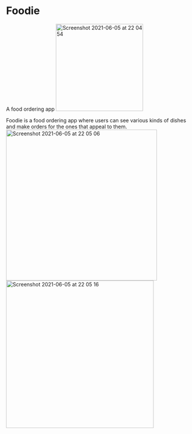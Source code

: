 # Foodie
A food ordering app
<img width="238" alt="Screenshot 2021-06-05 at 22 04 54" src="https://user-images.githubusercontent.com/69020285/120905468-2379da80-c64a-11eb-97bf-ef43dd43a7b0.png">

Foodie is a food ordering app where users can see various kinds of dishes and make orders for the ones that appeal to them. 
<img width="412" alt="Screenshot 2021-06-05 at 22 05 06" src="https://user-images.githubusercontent.com/69020285/120905515-718ede00-c64a-11eb-8208-8d6c29f4ef17.png">
<img width="403" alt="Screenshot 2021-06-05 at 22 05 16" src="https://user-images.githubusercontent.com/69020285/120905518-7489ce80-c64a-11eb-9d63-4c64d6eace15.png">
